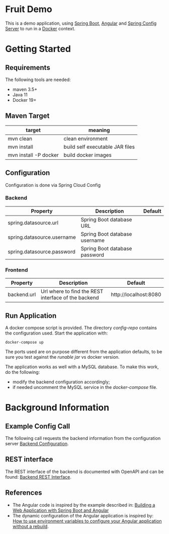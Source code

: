 # Fruit Demo
This is a demo application, using [Spring Boot](https://spring.io/projects/spring-boot), [Angular](https://angular.io/) 
and [Spring Config Server](https://cloud.spring.io/spring-cloud-config/reference/html/) 
to run in a [Docker](https://www.docker.com/) context.

# Getting Started

## Requirements
The following tools are needed:

- maven 3.5+
- Java 11
- Docker 19+

## Maven Target

| target | meaning |
| ------- | ------ |
mvn clean | clean environment
mvn install | build self executable JAR files
mvn install -P docker | build docker images

## Configuration
Configuration is done via Spring Cloud Config

### Backend

| Property | Description | Default |
| -------- | ----------- | ------- |
| spring.datasource.url | Spring Boot database URL
| spring.datasource.username | Spring Boot database username
| spring.datasource.password | Spring Boot database password

### Frontend

| Property | Description | Default |
| -------- | ----------- | ------- |
| backend.url | Url where to find the REST interface of the backend | http://localhost:8080 |

## Run Application
A docker compose script is provided. The directory *config-repo* contains the configuration used. Start the application with:

``
docker-compose up
``

The ports used are on purpose different from the application defaults, 
to be sure you test against the *runable jar* vs docker version. 

The application works as well with a MySQL database. To make this work, do the following:
- modify the backend configuration accordingly;
- if needed uncomment the MySQL service in the *docker-compose* file.

# Background Information
## Example Config Call
The following call requests the backend information from the configuration server 
[Backend Configuration](http://localhost:8888/backend/development/master).

## REST interface
The REST interface of the backend is documented with OpenAPI and can be found: 
[Backend REST Interface](http://localhost:9080/swagger-ui.html).

## References
- The Angular code is inspired by the example described in: [Building a Web Application with Spring Boot and Angular](https://www.baeldung.com/spring-boot-angular-web)
- The dynamic configuration of the Angular application is inspired by: [How to use environment variables to configure your Angular application without a rebuild](https://www.jvandemo.com/how-to-use-environment-variables-to-configure-your-angular-application-without-a-rebuild/).

